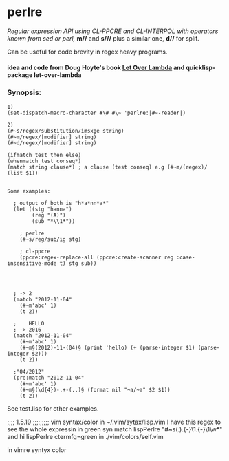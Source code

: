 perlre
======

*Regular expression API using CL-PPCRE and CL-INTERPOL with operators known from sed or perl,*
__m//__ and __s///__ plus a similar one, __d//__ for split.

Can be useful for code brevity in regex heavy programs.

#### idea and code from Doug Hoyte's book [Let Over Lambda](http://letoverlambda.com) and quicklisp-package let-over-lambda

### Synopsis:
```
1)
(set-dispatch-macro-character #\# #\~ 'perlre:|#~-reader|)

2)
(#~s/regex/substitution/imsxge string)
(#~m/regex/[modifier] string)
(#~d/regex/[modifier] string) 

(ifmatch test then else)
(whenmatch test conseq*)
(match string clause*) ; a clause (test conseq) e.g (#~m/(regex)/ (list $1))


Some examples:

  ; output of both is "h*a*nn*a*" 
  (let ((stg "hanna")
        (reg "(A)")
        (sub "*\\1*"))

    ; perlre
    (#~s/reg/sub/ig stg)

    ; cl-ppcre
    (ppcre:regex-replace-all (ppcre:create-scanner reg :case-insensitive-mode t) stg sub))
  



  ; -> 2
  (match "2012-11-04" 
    (#~m'abc' 1)
    (t 2))

  ;    HELLO
  ; -> 2016
  (match "2012-11-04" 
    (#~m'abc' 1)
    (#~m§(2012)-11-(04)§ (print 'hello) (+ (parse-integer $1) (parse-integer $2)))
    (t 2))

  ;"04/2012"
  (pre:match "2012-11-04"
    (#~m'abc' 1)
    (#~m§(\d{4})-.+-(..)§ (format nil "~a/~a" $2 $1))
    (t 2))

```
See test.lisp for other examples.

;;;; 1.5.19 ;;;;;;;;;
vim syntax/color
in ~/.vim/sytax/lisp.vim I have this regex to see the whole expressin in green 
syn match lispPerlre "#\~s\(.\).\{-}\1.\{-}\1\w*"
and 
hi lispPerlre ctermfg=green
in ./vim/colors/self.vim

in vimre 
syntyx
color
